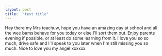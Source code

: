 ```yaml
---
layout: post
title:  "test title"
---
```

Hey there my Mrs teachuw, hope you have an amazing day at school and all the wee bams behave for you today or else I'll sort them out. Enjoy parents evening if possible, or at least do some learning from it. I love you so so much, drive safe and I'll speak to you later when I'm still missing you so much. Nice to love you my angel xxxxxx
